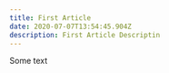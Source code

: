 ```yaml
---
title: First Article
date: 2020-07-07T13:54:45.904Z
description: First Article Descriptin
---
```

Some text